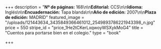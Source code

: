 +++
description = "**Nº de páginas:** 168\n\n**Editorial:** CCS\n\n**Idioma:** Inglés\n\n**Encuadernación:** Tapa blanda\n\n**Año de edición:** 2007\n\n**Plaza de edición:** MADRID"
featured_image = "/uploads/121443634_3435849366461012_2549893786221943398_n.jpg"
price = 550
stripe_id = "price_1He2tCKerLxqwoyWSXykMoG4"
title = "Cuentos para portarse bien en el colegio."
type = "book"

+++
